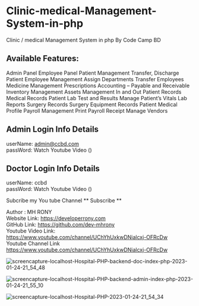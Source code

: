 # Clinic-medical-Management-System-in-php

Clinic / medical Management System in php By Code Camp BD <br/>

## Available Features:
Admin Panel
Employee Panel
Patient Management
Transfer, Discharge Patient
Employee Management
Assign Departments
Transfer Employees
Medicine Management
Prescriptions
Accounting – Payable and Receivable
Inventory Management
Assets Management
In and Out Patient Records
Medical Records
Patient Lab Test and Results
Manage Patient’s Vitals
Lab Reports
Surgery Records
Surgery Equipment Records
Patient Medical Profile
Payroll Management
Print Payroll Receipt
Manage Vendors


## Admin Login Info Details

userName: admin@ccbd.com <br/> 
passWord: Watch Youtube Video () <br/>

## Doctor Login Info Details <br/>

userName: ccbd <br/> 
passWord: Watch Youtube Video ()

Subcribe my You tube Channel ** Subscribe **

Author : MH RONY <br/> Website Link: https://developerrony.com <br/> GitHub Link: https://github.com/dev-mhrony <br/> Youtube Video Link: <br/> https://www.youtube.com/channel/UChYhUxkwDNialcxj-OFRcDw <br/> Youtube Channel Link <br/> https://www.youtube.com/channel/UChYhUxkwDNialcxj-OFRcDw <br/>

![screencapture-localhost-Hospital-PHP-backend-doc-index-php-2023-01-24-21_54_48](https://user-images.githubusercontent.com/78216965/214342824-414b2f18-45df-409e-be9c-81f48da78ddd.png)

![screencapture-localhost-Hospital-PHP-backend-admin-index-php-2023-01-24-21_55_10](https://user-images.githubusercontent.com/78216965/214342871-d3c5a0b0-f101-4b4b-bc4e-4165f7946d72.png)

![screencapture-localhost-Hospital-PHP-2023-01-24-21_54_34](https://user-images.githubusercontent.com/78216965/214342847-4894f773-239d-460d-9435-b13eb6d67181.png)
